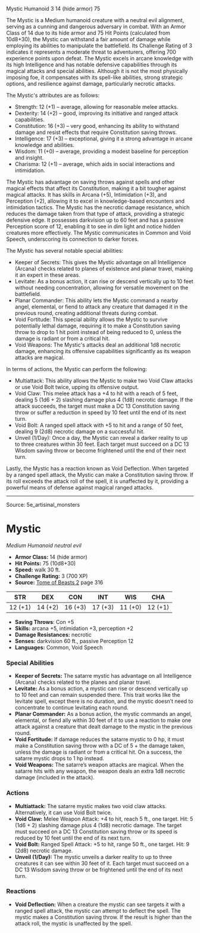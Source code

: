 <MonsterName/>Mystic</MonsterName>
<CreatureType/>Humanoid</CreatureType>
<CR/>3</CR>
<AC/>14 (hide armor)</AC>
<HP/>75</HP>
<summary>The Mystic is a Medium humanoid creature with a neutral evil alignment, serving as a cunning and dangerous adversary in combat. With an Armor Class of 14 due to its hide armor and 75 Hit Points (calculated from 10d8+30), the Mystic can withstand a fair amount of damage while employing its abilities to manipulate the battlefield. Its Challenge Rating of 3 indicates it represents a moderate threat to adventurers, offering 700 experience points upon defeat. The Mystic excels in arcane knowledge with its high Intelligence and has notable defensive capabilities through its magical attacks and special abilities. Although it is not the most physically imposing foe, it compensates with its spell-like abilities, strong strategic options, and resilience against damage, particularly necrotic attacks.</summary>

<detail>

The Mystic's attributes are as follows:
- Strength: 12 (+1) – average, allowing for reasonable melee attacks.
- Dexterity: 14 (+2) – good, improving its initiative and ranged attack capabilities. 
- Constitution: 16 (+3) – very good, enhancing its ability to withstand damage and resist effects that require Constitution saving throws.
- Intelligence: 17 (+3) – exceptional, giving it a strong advantage in arcane knowledge and abilities.
- Wisdom: 11 (+0) – average, providing a modest baseline for perception and insight.
- Charisma: 12 (+1) – average, which aids in social interactions and intimidation.

The Mystic has advantage on saving throws against spells and other magical effects that affect its Constitution, making it a bit tougher against magical attacks. It has skills in Arcana (+5), Intimidation (+3), and Perception (+2), allowing it to excel in knowledge-based encounters and intimidation tactics. The Mystic has the necrotic damage resistance, which reduces the damage taken from that type of attack, providing a strategic defensive edge. It possesses darkvision up to 60 feet and has a passive Perception score of 12, enabling it to see in dim light and notice hidden creatures more effectively. The Mystic communicates in Common and Void Speech, underscoring its connection to darker forces.

The Mystic has several notable special abilities:
- Keeper of Secrets: This gives the Mystic advantage on all Intelligence (Arcana) checks related to planes of existence and planar travel, making it an expert in these areas.
- Levitate: As a bonus action, it can rise or descend vertically up to 10 feet without needing concentration, allowing for versatile movement on the battlefield.
- Planar Commander: This ability lets the Mystic command a nearby angel, elemental, or fiend to attack any creature that damaged it in the previous round, creating additional threats during combat.
- Void Fortitude: This special ability allows the Mystic to survive potentially lethal damage, requiring it to make a Constitution saving throw to drop to 1 hit point instead of being reduced to 0, unless the damage is radiant or from a critical hit.
- Void Weapons: The Mystic's attacks deal an additional 1d8 necrotic damage, enhancing its offensive capabilities significantly as its weapon attacks are magical.

In terms of actions, the Mystic can perform the following:
- Multiattack: This ability allows the Mystic to make two Void Claw attacks or use Void Bolt twice, upping its offensive output.
- Void Claw: This melee attack has a +4 to hit with a reach of 5 feet, dealing 5 (1d6 + 2) slashing damage plus 4 (1d8) necrotic damage. If the attack succeeds, the target must make a DC 13 Constitution saving throw or suffer a reduction in speed by 10 feet until the end of its next turn.
- Void Bolt: A ranged spell attack with +5 to hit and a range of 50 feet, dealing 9 (2d8) necrotic damage on a successful hit.
- Unveil (1/Day): Once a day, the Mystic can reveal a darker reality to up to three creatures within 30 feet. Each target must succeed on a DC 13 Wisdom saving throw or become frightened until the end of their next turn.

Lastly, the Mystic has a reaction known as Void Deflection. When targeted by a ranged spell attack, the Mystic can make a Constitution saving throw. If its roll exceeds the attack roll of the spell, it is unaffected by it, providing a powerful means of defense against magical ranged attacks.</detail>



---

Source: 5e_artisinal_monsters

# Mystic

*Medium* *Humanoid* *neutral evil*

- **Armor Class:** 14 (hide armor)
- **Hit Points:** 75 (10d8+30)
- **Speed:** walk 30 ft.
- **Challenge Rating:** 3 (700 XP)
- **Source:** [Tome of Beasts 2](https://koboldpress.com/kpstore/product/tome-of-beasts-2-for-5th-edition) page 316

| STR | DEX | CON | INT | WIS | CHA |
| --- | --- | --- | --- | --- | --- |
| 12 (+1) | 14 (+2) | 16 (+3) | 17 (+3) | 11 (+0) | 12 (+1) |

- **Saving Throws**: Con +5
- **Skills:** arcana +5, intimidation +3, perception +2
- **Damage Resistances:** necrotic
- **Senses:** darkvision 60 ft., passive Perception 12
- **Languages:** Common, Void Speech

### Special Abilities

- **Keeper of Secrets:** The satarre mystic has advantage on all Intelligence (Arcana) checks related to the planes and planar travel.
- **Levitate:** As a bonus action, a mystic can rise or descend vertically up to 10 feet and can remain suspended there. This trait works like the levitate spell, except there is no duration, and the mystic doesn’t need to concentrate to continue levitating each round.
- **Planar Commander:** As a bonus action, the mystic commands an angel, elemental, or fiend ally within 30 feet of it to use a reaction to make one attack against a creature that dealt damage to the mystic in the previous round.
- **Void Fortitude:** If damage reduces the satarre mystic to 0 hp, it must make a Constitution saving throw with a DC of 5 + the damage taken, unless the damage is radiant or from a critical hit. On a success, the satarre mystic drops to 1 hp instead.
- **Void Weapons:** The satarre’s weapon attacks are magical. When the satarre hits with any weapon, the weapon deals an extra 1d8 necrotic damage (included in the attack).

### Actions

- **Multiattack:** The satarre mystic makes two void claw attacks. Alternatively, it can use Void Bolt twice.
- **Void Claw:** Melee Weapon Attack: +4 to hit, reach 5 ft., one target. Hit: 5 (1d6 + 2) slashing damage plus 4 (1d8) necrotic damage. The target must succeed on a DC 13 Constitution saving throw or its speed is reduced by 10 feet until the end of its next turn.
- **Void Bolt:** Ranged Spell Attack: +5 to hit, range 50 ft., one target. Hit: 9 (2d8) necrotic damage.
- **Unveil (1/Day):** The mystic unveils a darker reality to up to three creatures it can see within 30 feet of it. Each target must succeed on a DC 13 Wisdom saving throw or be frightened until the end of its next turn.

### Reactions

- **Void Deflection:** When a creature the mystic can see targets it with a ranged spell attack, the mystic can attempt to deflect the spell. The mystic makes a Constitution saving throw. If the result is higher than the attack roll, the mystic is unaffected by the spell.




